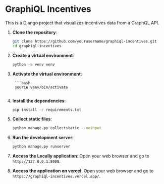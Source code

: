 # GraphiQL Incentives

This is a Django project that visualizes incentives data from a GraphQL API.


1. **Clone the repository**:

    ```bash
    git clone https://github.com/yourusername/graphiql-incentives.git
    cd graphiql-incentives
    ```

2. **Create a virtual environment**:

    ```bash
    python -m venv venv
    ```

3. **Activate the virtual environment**:

        ```bash
        source venv/bin/activate
        ```

4. **Install the dependencies**:

    ```bash
    pip install -r requirements.txt
    ```

5. **Collect static files**:

    ```bash
    python manage.py collectstatic --noinput
    ```

6. **Run the development server**:

    ```bash
    python manage.py runserver
    ```

7. **Access the Locally application**:
   Open your web browser and go to `http://127.0.0.1:8000`.


8. **Access the application on vercel**:
   Open your web browser and go to `https://graphiql-incentives.vercel.app/`.
   
